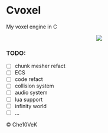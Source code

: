 # Cvoxel
My voxel engine in C

<p align='center'>
  <img src='https://cdn.7tv.app/emote/60ab8e7106222d3c18cc7ced/3x'/>
</p>

### TODO:
- [ ] chunk mesher refact
- [ ] ECS
- [ ] code refact
- [ ] collision system
- [ ] audio system
- [ ] lua support
- [ ] infinity world
- [ ] ...

&copy; Che10VeK
